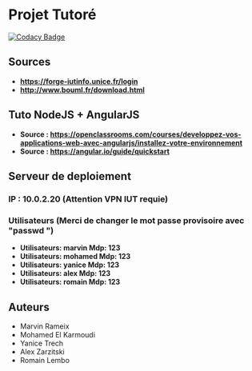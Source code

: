 # Projet Tutoré

[![Codacy Badge](https://api.codacy.com/project/badge/Grade/bc9cee93384b4d6e8a9b2f4d7dc0b2db)](https://app.codacy.com/app/romainlembo06/covogreen?utm_source=github.com&utm_medium=referral&utm_content=MarvinRmx/covogreen&utm_campaign=badger)

## Sources
* **https://forge-iutinfo.unice.fr/login**
* **http://www.bouml.fr/download.html**

## Tuto NodeJS + AngularJS
* **Source : https://openclassrooms.com/courses/developpez-vos-applications-web-avec-angularjs/installez-votre-environnement**
* **Source : https://angular.io/guide/quickstart**

## Serveur de deploiement
### IP : 10.0.2.20 (Attention VPN IUT requie)
### Utilisateurs (Merci de changer le mot passe provisoire avec "passwd <identifiant>")
* **Utilisateurs:	marvin		Mdp:	123**
* **Utilisateurs:	mohamed		Mdp:	123**
* **Utilisateurs:	yanice		Mdp:	123**
* **Utilisateurs:	alex		Mdp:	123**
* **Utilisateurs:	romain		Mdp:	123**

## Auteurs

* Marvin Rameix
* Mohamed El Karmoudi
* Yanice Trech
* Alex Zarzitski
* Romain Lembo